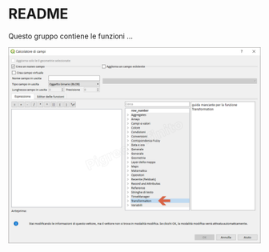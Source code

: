 # README

Questo gruppo contiene le funzioni ...

![](../.gitbook/assets/gruppo_transformation1.png)

